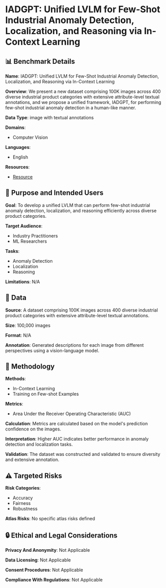 # IADGPT: Unified LVLM for Few-Shot Industrial Anomaly Detection, Localization, and Reasoning via In-Context Learning

## 📊 Benchmark Details

**Name**: IADGPT: Unified LVLM for Few-Shot Industrial Anomaly Detection, Localization, and Reasoning via In-Context Learning

**Overview**: We present a new dataset comprising 100K images across 400 diverse industrial product categories with extensive attribute-level textual annotations, and we propose a unified framework, IADGPT, for performing few-shot industrial anomaly detection in a human-like manner.

**Data Type**: image with textual annotations

**Domains**:
- Computer Vision

**Languages**:
- English

**Resources**:
- [Resource](N/A)

## 🎯 Purpose and Intended Users

**Goal**: To develop a unified LVLM that can perform few-shot industrial anomaly detection, localization, and reasoning efficiently across diverse product categories.

**Target Audience**:
- Industry Practitioners
- ML Researchers

**Tasks**:
- Anomaly Detection
- Localization
- Reasoning

**Limitations**: N/A

## 💾 Data

**Source**: A dataset comprising 100K images across 400 diverse industrial product categories with extensive attribute-level textual annotations.

**Size**: 100,000 images

**Format**: N/A

**Annotation**: Generated descriptions for each image from different perspectives using a vision-language model.

## 🔬 Methodology

**Methods**:
- In-Context Learning
- Training on Few-shot Examples

**Metrics**:
- Area Under the Receiver Operating Characteristic (AUC)

**Calculation**: Metrics are calculated based on the model's prediction confidence on the images.

**Interpretation**: Higher AUC indicates better performance in anomaly detection and localization tasks.

**Validation**: The dataset was constructed and validated to ensure diversity and extensive annotation.

## ⚠️ Targeted Risks

**Risk Categories**:
- Accuracy
- Fairness
- Robustness

**Atlas Risks**:
No specific atlas risks defined

## 🔒 Ethical and Legal Considerations

**Privacy And Anonymity**: Not Applicable

**Data Licensing**: Not Applicable

**Consent Procedures**: Not Applicable

**Compliance With Regulations**: Not Applicable
